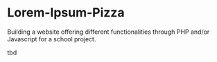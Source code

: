 # Lorem-Ipsum-Pizza
Building a website offering different functionalities through PHP and/or Javascript for a school project.

tbd

